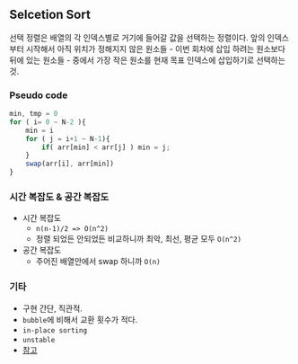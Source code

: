 ## Selcetion Sort

선택 정렬은 배열의 각 인덱스별로 거기에 들어갈 값을 선택하는 정렬이다. 앞의 인덱스부터 시작해서 아직 위치가 정해지지 않은 원소들 - 이번 회차에 삽입 하려는 원소보다 뒤에 있는 원소들 - 중에서 가장 작은 원소를 현재 목표 인덱스에 삽입하기로 선택하는 것.

### Pseudo code

```js
min, tmp = 0
for ( i= 0 ~ N-2 ){
    min = i
    for ( j = i+1 ~ N-1){
        if( arr[min] < arr[j] ) min = j;
    }
    swap(arr[i], arr[min])
}
```

### 시간 복잡도 & 공간 복잡도

- 시간 복잡도 
    - `n(n-1)/2 => O(n^2)`
    - 정렬 되었든 안되었든 비교하니까 최악, 최선, 평균 모두 `O(n^2)`
- 공간 복잡도
    - 주어진 배열안에서 swap 하니까 `O(n)`

### 기타

- 구현 간단, 직관적. 
- `bubble`에 비해서 교환 횟수가 적다.
- `in-place sorting`
- `unstable`
- [참고](https://github.com/GimunLee/tech-refrigerator/blob/master/Algorithm/%EC%84%A0%ED%83%9D%20%EC%A0%95%EB%A0%AC%20(Selection%20Sort).md#%EC%84%A0%ED%83%9D-%EC%A0%95%EB%A0%AC-selection-sort)



